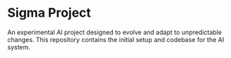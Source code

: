 # Sigma Project

An experimental AI project designed to evolve and adapt to unpredictable changes. This repository contains the initial setup and codebase for the AI system.
